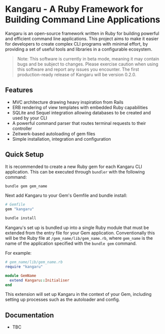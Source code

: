 # Kangaru - A Ruby Framework for Building Command Line Applications

Kangaru is an open-source framework written in Ruby for building powerful and efficient command line applications. This project aims to make it easier for developers to create complex CLI programs with minimal effort, by providing a set of useful tools and libraries in a configurable ecosystem.

> Note: This software is currently in beta mode, meaning it may contain bugs and be subject to changes. Please exercise caution when using this software and report any issues you encounter. The first production-ready release of Kangaru will be version 0.2.0.

## Features

- MVC architecture drawing heavy inspiration from Rails
- ERB rendering of view templates with embedded Ruby capabilities
- SQLite and Sequel integration allowing databases to be created and used by your CLI
- A powerful command parser that routes terminal requests to their controller
- Zeitwerk-based autoloading of gem files
- Simple installation, integration and configuration


## Quick Setup

It is recommended to create a new Ruby gem for each Kangaru CLI application. This can be executed through `bundler` with the following command:

```sh
bundle gem gem_name
```

Next add Kangaru to your Gem's Gemfile and bundle install:

```ruby
# Gemfile
gem "kangaru"
```
```sh
bundle install
```

Kangaru's set up is bundled up into a single Ruby module that must be extended from the entry file for your Gem application. Conventionally this will be the Ruby file at `/gem_name/lib/gem_name.rb`, where `gem_name` is the name of the application specified with the `bundle gem` command.

For example:

```ruby
# gem_name/lib/gem_name.rb
require "kangaru"

module GemName
  extend Kangaru::Initialiser
end
```

This extension will set up Kangaru in the context of your Gem, including setting up processes such as the autoloader and config.

## Documentation
- TBC
